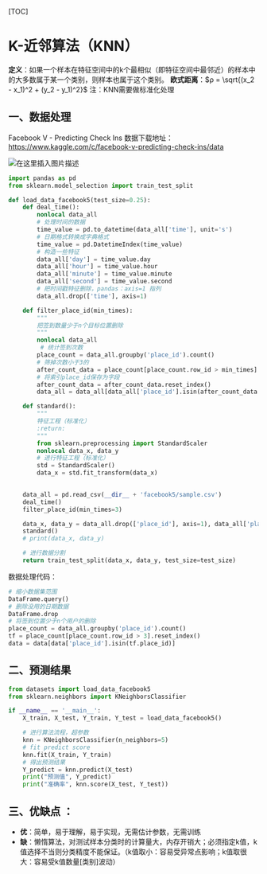 [TOC]
# K-近邻算法（KNN）
**定义**：如果一个样本在特征空间中的k个最相似（即特征空间中最邻近）的样本中的大多数属于某一个类别，则样本也属于这个类别。
**欧式距离**：$ρ = \sqrt{(x_2 - x_1)^2 + (y_2 - y_1)^2}$
注：KNN需要做标准化处理
## 一、数据处理

Facebook V - Predicting Check Ins 数据下载地址：
https://www.kaggle.com/c/facebook-v-predicting-check-ins/data

![在这里插入图片描述](https://img-blog.csdnimg.cn/20200308011347234.png?x-oss-process=image/watermark,type_ZmFuZ3poZW5naGVpdGk,shadow_10,text_aHR0cHM6Ly9ibG9nLmNzZG4ubmV0L2d1MzA1NTI0MDcz,size_16,color_FFFFFF,t_70)


```python
import pandas as pd
from sklearn.model_selection import train_test_split

def load_data_facebook5(test_size=0.25):
    def deal_time():
        nonlocal data_all
        # 处理时间的数据
        time_value = pd.to_datetime(data_all['time'], unit='s')
        # 日期格式转换成字典格式
        time_value = pd.DatetimeIndex(time_value)
        # 构造一些特征
        data_all['day'] = time_value.day
        data_all['hour'] = time_value.hour
        data_all['minute'] = time_value.minute
        data_all['second'] = time_value.second
        # 把时间戳特征删除，pandas：axis=1 指列
        data_all.drop(['time'], axis=1)

    def filter_place_id(min_times):
        """
        把签到数量少于n个目标位置删除
        """
        nonlocal data_all
         # 统计签到次数
        place_count = data_all.groupby('place_id').count()
        # 筛掉次数小于3的
        after_count_data = place_count[place_count.row_id > min_times]
        # 将索引place_id保存为字段
        after_count_data = after_count_data.reset_index()
        data_all = data_all[data_all['place_id'].isin(after_count_data.place_id)]

    def standard():
        """
        特征工程（标准化）
        :return:
        """
        from sklearn.preprocessing import StandardScaler
        nonlocal data_x, data_y
        # 进行特征工程（标准化）
        std = StandardScaler()
        data_x = std.fit_transform(data_x)

    
    data_all = pd.read_csv(__dir__ + 'facebook5/sample.csv')
    deal_time()
    filter_place_id(min_times=3)

    data_x, data_y = data_all.drop(['place_id'], axis=1), data_all['place_id']
    standard()
    # print(data_x, data_y)

    # 进行数据分割
    return train_test_split(data_x, data_y, test_size=test_size)
```
数据处理代码：
```python
# 缩小数据集范围
DataFrame.query()
# 删除没用的日期数据
DataFrame.drop
# 将签到位置少于n个用户的删除
place_count = data_all.groupby('place_id').count()
tf = place_count[place_count.row_id > 3].reset_index()
data = data[data['place_id'].isin(tf.place_id)]

```

## 二、预测结果
```python
from datasets import load_data_facebook5
from sklearn.neighbors import KNeighborsClassifier

if __name__ == '__main__':
    X_train, X_test, Y_train, Y_test = load_data_facebook5()

    # 进行算法流程，超参数
    knn = KNeighborsClassifier(n_neighbors=5)
    # fit predict score
    knn.fit(X_train, Y_train)
    # 得出预测结果
    Y_predict = knn.predict(X_test)
    print("预测值", Y_predict)
    print("准确率", knn.score(X_test, Y_test))
```


## 三、优缺点 ：
- **优**：简单，易于理解，易于实现，无需估计参数，无需训练
- **缺**：懒惰算法，对测试样本分类时的计算量大，内存开销大；必须指定k值，k值选择不当则分类精度不能保证。（k值取小：容易受异常点影响；k值取很大：容易受k值数量[类别]波动）